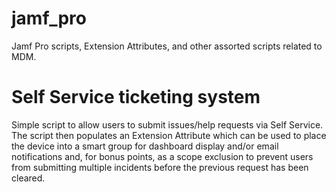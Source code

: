 # jamf_pro
Jamf Pro scripts, Extension Attributes, and other assorted scripts related to MDM.

# Self Service ticketing system
Simple script to allow users to submit issues/help requests via Self Service. The script then populates an Extension Attribute which can be used to place the device into a smart group for dashboard display and/or email notifications and, for bonus points, as a scope exclusion to prevent users from submitting multiple incidents before the previous request has been cleared.
